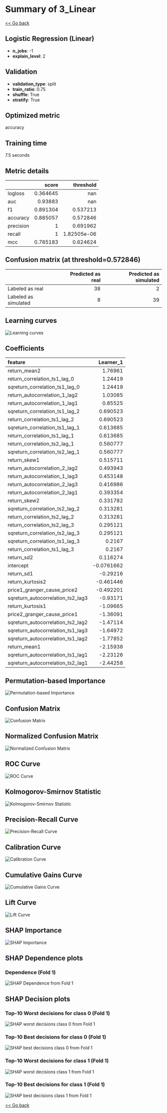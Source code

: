 # Summary of 3_Linear

[<< Go back](../README.md)


## Logistic Regression (Linear)
- **n_jobs**: -1
- **explain_level**: 2

## Validation
 - **validation_type**: split
 - **train_ratio**: 0.75
 - **shuffle**: True
 - **stratify**: True

## Optimized metric
accuracy

## Training time

7.5 seconds

## Metric details
|           |    score |     threshold |
|:----------|---------:|--------------:|
| logloss   | 0.364645 | nan           |
| auc       | 0.93883  | nan           |
| f1        | 0.891304 |   0.537213    |
| accuracy  | 0.885057 |   0.572846    |
| precision | 1        |   0.691962    |
| recall    | 1        |   1.82505e-06 |
| mcc       | 0.785183 |   0.624624    |


## Confusion matrix (at threshold=0.572846)
|                      |   Predicted as real |   Predicted as simulated |
|:---------------------|--------------------:|-------------------------:|
| Labeled as real      |                  38 |                        2 |
| Labeled as simulated |                   8 |                       39 |

## Learning curves
![Learning curves](learning_curves.png)

## Coefficients
| feature                           |   Learner_1 |
|:----------------------------------|------------:|
| return_mean2                      |   1.76961   |
| return_correlation_ts1_lag_0      |   1.24419   |
| sqreturn_correlation_ts1_lag_0    |   1.24419   |
| return_autocorrelation_1_lag2     |   1.03085   |
| return_autocorrelation_1_lag1     |   0.85525   |
| sqreturn_correlation_ts1_lag_2    |   0.690523  |
| return_correlation_ts1_lag_2      |   0.690523  |
| sqreturn_correlation_ts1_lag_1    |   0.613685  |
| return_correlation_ts1_lag_1      |   0.613685  |
| return_correlation_ts2_lag_1      |   0.560777  |
| sqreturn_correlation_ts2_lag_1    |   0.560777  |
| return_skew1                      |   0.515711  |
| return_autocorrelation_2_lag2     |   0.493943  |
| return_autocorrelation_1_lag3     |   0.453148  |
| return_autocorrelation_2_lag3     |   0.416986  |
| return_autocorrelation_2_lag1     |   0.393354  |
| return_skew2                      |   0.331782  |
| sqreturn_correlation_ts2_lag_2    |   0.313281  |
| return_correlation_ts2_lag_2      |   0.313281  |
| return_correlation_ts2_lag_3      |   0.295121  |
| sqreturn_correlation_ts2_lag_3    |   0.295121  |
| sqreturn_correlation_ts1_lag_3    |   0.2167    |
| return_correlation_ts1_lag_3      |   0.2167    |
| return_sd2                        |   0.116274  |
| intercept                         |  -0.0761662 |
| return_sd1                        |  -0.29216   |
| return_kurtosis2                  |  -0.461446  |
| price1_granger_cause_price2       |  -0.492201  |
| sqreturn_autocorrelation_ts2_lag3 |  -0.93171   |
| return_kurtosis1                  |  -1.09665   |
| price2_granger_cause_price1       |  -1.36091   |
| sqreturn_autocorrelation_ts2_lag2 |  -1.47114   |
| sqreturn_autocorrelation_ts1_lag3 |  -1.64972   |
| sqreturn_autocorrelation_ts1_lag2 |  -1.77852   |
| return_mean1                      |  -2.15938   |
| sqreturn_autocorrelation_ts1_lag1 |  -2.23126   |
| sqreturn_autocorrelation_ts2_lag1 |  -2.44258   |


## Permutation-based Importance
![Permutation-based Importance](permutation_importance.png)
## Confusion Matrix

![Confusion Matrix](confusion_matrix.png)


## Normalized Confusion Matrix

![Normalized Confusion Matrix](confusion_matrix_normalized.png)


## ROC Curve

![ROC Curve](roc_curve.png)


## Kolmogorov-Smirnov Statistic

![Kolmogorov-Smirnov Statistic](ks_statistic.png)


## Precision-Recall Curve

![Precision-Recall Curve](precision_recall_curve.png)


## Calibration Curve

![Calibration Curve](calibration_curve_curve.png)


## Cumulative Gains Curve

![Cumulative Gains Curve](cumulative_gains_curve.png)


## Lift Curve

![Lift Curve](lift_curve.png)



## SHAP Importance
![SHAP Importance](shap_importance.png)

## SHAP Dependence plots

### Dependence (Fold 1)
![SHAP Dependence from Fold 1](learner_fold_0_shap_dependence.png)

## SHAP Decision plots

### Top-10 Worst decisions for class 0 (Fold 1)
![SHAP worst decisions class 0 from Fold 1](learner_fold_0_shap_class_0_worst_decisions.png)
### Top-10 Best decisions for class 0 (Fold 1)
![SHAP best decisions class 0 from Fold 1](learner_fold_0_shap_class_0_best_decisions.png)
### Top-10 Worst decisions for class 1 (Fold 1)
![SHAP worst decisions class 1 from Fold 1](learner_fold_0_shap_class_1_worst_decisions.png)
### Top-10 Best decisions for class 1 (Fold 1)
![SHAP best decisions class 1 from Fold 1](learner_fold_0_shap_class_1_best_decisions.png)

[<< Go back](../README.md)
